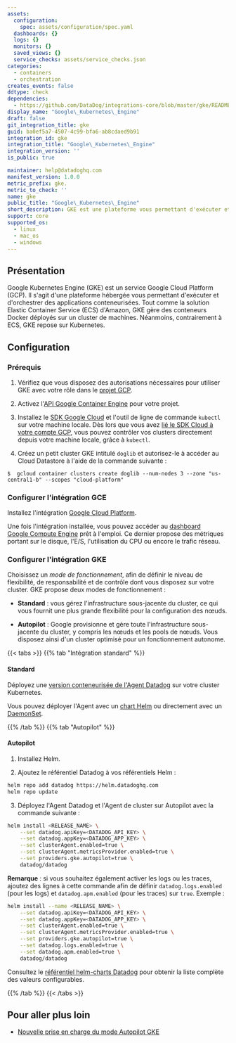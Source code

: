 ```yaml
---
assets:
  configuration:
    spec: assets/configuration/spec.yaml
  dashboards: {}
  logs: {}
  monitors: {}
  saved_views: {}
  service_checks: assets/service_checks.json
categories:
  - containers
  - orchestration
creates_events: false
ddtype: check
dependencies:
  - https://github.com/DataDog/integrations-core/blob/master/gke/README.md
display_name: "Google\_Kubernetes\_Engine"
draft: false
git_integration_title: gke
guid: ba0ef5a7-4507-4c99-bfa6-ab8cdaed9b91
integration_id: gke
integration_title: "Google\_Kubernetes\_Engine"
integration_version: ''
is_public: true

maintainer: help@datadoghq.com
manifest_version: 1.0.0
metric_prefix: gke.
metric_to_check: ''
name: gke
public_title: "Google\_Kubernetes\_Engine"
short_description: GKE est une plateforme vous permettant d'exécuter et d'orchestrer des applications conteneurisées.
support: core
supported_os:
  - linux
  - mac_os
  - windows
---
```

## Présentation

Google Kubernetes Engine (GKE) est un service Google Cloud Platform (GCP). Il s'agit d'une plateforme hébergée vous permettant d'exécuter et d'orchestrer des applications conteneurisées. Tout comme la solution Elastic Container Service (ECS) d'Amazon, GKE gère des conteneurs Docker déployés sur un cluster de machines. Néanmoins, contrairement à ECS, GKE repose sur Kubernetes.

## Configuration

### Prérequis

1. Vérifiez que vous disposez des autorisations nécessaires pour utiliser GKE avec votre rôle dans le [projet GCP][1].

2. Activez l'[API Google Container Engine][2] pour votre projet.

3. Installez le [SDK Google Cloud][3] et l'outil de ligne de commande `kubectl` sur votre machine locale. Dès lors que vous avez [lié le SDK Cloud à votre compte GCP][4], vous pouvez contrôler vos clusters directement depuis votre machine locale, grâce à `kubectl`.

4. Créez un petit cluster GKE intitulé `doglib` et autorisez-le à accéder au Cloud Datastore à l'aide de la commande suivante :

```
$  gcloud container clusters create doglib --num-nodes 3 --zone "us-central1-b" --scopes "cloud-platform"
```

### Configurer l'intégration GCE

Installez l'intégration [Google Cloud Platform][5].

Une fois l'intégration installée, vous pouvez accéder au [dashboard Google Compute Engine][6] prêt à l'emploi. Ce dernier propose des métriques portant sur le disque, l'E/S, l'utilisation du CPU ou encore le trafic réseau.

### Configurer l'intégration GKE

Choisissez un *mode de fonctionnement*, afin de définir le niveau de flexibilité, de responsabilité et de contrôle dont vous disposez sur votre cluster. GKE propose deux modes de fonctionnement :

- **Standard** : vous gérez l'infrastructure sous-jacente du cluster, ce qui vous fournit une plus grande flexibilité pour la configuration des nœuds.

- **Autopilot** : Google provisionne et gère toute l'infrastructure sous-jacente du cluster, y compris les nœuds et les pools de nœuds. Vous disposez ainsi d'un cluster optimisé pour un fonctionnement autonome.

{{< tabs >}}
{{% tab "Intégration standard" %}}

#### Standard

Déployez une [version conteneurisée de l'Agent Datadog][1] sur votre cluster Kubernetes.

Vous pouvez déployer l'Agent avec un [chart Helm][2] ou directement avec un [DaemonSet][3].


[1]: https://app.datadoghq.com/account/settings#agent/kubernetes
[2]: https://docs.datadoghq.com/fr/agent/kubernetes/?tab=helm
[3]: https://docs.datadoghq.com/fr/agent/kubernetes/?tab=daemonset
{{% /tab %}}
{{% tab "Autopilot" %}}

#### Autopilot

1. Installez Helm.

2. Ajoutez le référentiel Datadog à vos référentiels Helm :

  ```bash
  helm repo add datadog https://helm.datadoghq.com
  helm repo update
  ```

3. Déployez l'Agent Datadog et l'Agent de cluster sur Autopilot avec la commande suivante :

  ```bash
  helm install <RELEASE_NAME> \
      --set datadog.apiKey=<DATADOG_API_KEY> \
      --set datadog.appKey=<DATADOG_APP_KEY> \
      --set clusterAgent.enabled=true \
      --set clusterAgent.metricsProvider.enabled=true \
      --set providers.gke.autopilot=true \
      datadog/datadog
  ```

  **Remarque** : si vous souhaitez également activer les logs ou les traces, ajoutez des lignes à cette commande afin de définir `datadog.logs.enabled` (pour les logs) et `datadog.apm.enabled` (pour les traces) sur `true`. Exemple :

  ```bash
  helm install --name <RELEASE_NAME> \
      --set datadog.apiKey=<DATADOG_API_KEY> \
      --set datadog.appKey=<DATADOG_APP_KEY> \
      --set clusterAgent.enabled=true \
      --set clusterAgent.metricsProvider.enabled=true \
      --set providers.gke.autopilot=true \
      --set datadog.logs.enabled=true \
      --set datadog.apm.enabled=true \
      datadog/datadog
  ```

  Consultez le [référentiel helm-charts Datadog][1] pour obtenir la liste complète des valeurs configurables.


[1]: https://github.com/DataDog/helm-charts/tree/master/charts/datadog#values
{{% /tab %}}
{{< /tabs >}}

## Pour aller plus loin

- [Nouvelle prise en charge du mode Autopilot GKE][7]


[1]: https://cloud.google.com/resource-manager/docs/creating-managing-projects
[2]: https://console.cloud.google.com/apis/api/container.googleapis.com
[3]: https://cloud.google.com/sdk/docs/
[4]: https://cloud.google.com/sdk/docs/initializing
[5]: /fr/integrations/google_cloud_platform/
[6]: https://app.datadoghq.com/screen/integration/gce
[7]: https://www.datadoghq.com/blog/gke-autopilot-monitoring/
